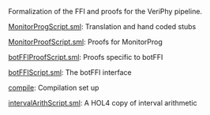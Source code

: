 Formalization of the FFI and proofs for the VeriPhy pipeline.

[MonitorProgScript.sml](MonitorProgScript.sml):
Translation and hand coded stubs

[MonitorProofScript.sml](MonitorProofScript.sml):
Proofs for MonitorProg

[botFFIProofScript.sml](botFFIProofScript.sml):
Proofs specific to botFFI

[botFFIScript.sml](botFFIScript.sml):
The botFFI interface

[compile](compile):
Compilation set up

[intervalArithScript.sml](intervalArithScript.sml):
A HOL4 copy of interval arithmetic
